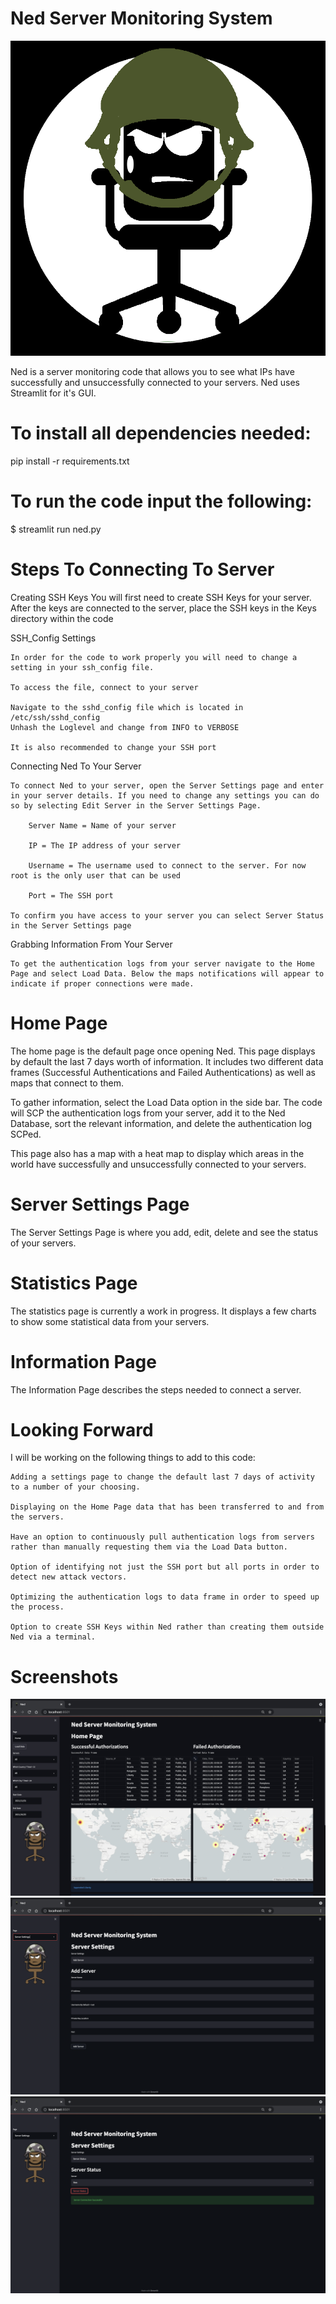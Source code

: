 # Ned Server Monitoring System 

![Output](Images/Ned_Logo_Pictorial_Full.png)

Ned is a server monitoring code that allows you to see what IPs have successfully and unsuccessfully connected to your servers. Ned uses Streamlit for it's GUI. 

# To install all dependencies needed:

pip install -r requirements.txt

# To run the code input the following:

$ streamlit run ned.py

# Steps To Connecting To Server

Creating SSH Keys
	You will first need to create SSH Keys for your server. After the keys are connected to the server, place the SSH keys in the Keys directory within the code

SSH_Config Settings
	
	In order for the code to work properly you will need to change a setting in your ssh_config file.
	
	To access the file, connect to your server
	
	Navigate to the sshd_config file which is located in /etc/ssh/sshd_config
	Unhash the Loglevel and change from INFO to VERBOSE
	
	It is also recommended to change your SSH port

Connecting Ned To Your Server

	To connect Ned to your server, open the Server Settings page and enter in your server details. If you need to change any settings you can do so by selecting Edit Server in the Server Settings Page.

		Server Name = Name of your server

		IP = The IP address of your server

		Username = The username used to connect to the server. For now root is the only user that can be used

		Port = The SSH port
	
	To confirm you have access to your server you can select Server Status in the Server Settings page

Grabbing Information From Your Server

	To get the authentication logs from your server navigate to the Home Page and select Load Data. Below the maps notifications will appear to indicate if proper connections were made.

# Home Page

The home page is the default page once opening Ned. This page displays by default the last 7 days worth of information. It includes two different data frames (Successful Authentications and Failed Authentications) as well as maps that connect to them. 

To gather information, select the Load Data option in the side bar. The code will SCP the authentication logs from your server, add it to the Ned Database, sort the relevant information, and delete the authentication log SCPed.

This page also has a map with a heat map to display which areas in the world have successfully and unsuccessfully connected to your servers. 

# Server Settings Page

The Server Settings Page is where you add, edit, delete and see the status of your servers.

# Statistics Page

The statistics page is currently a work in progress. It displays a few charts to show some statistical data from your servers.

# Information Page

The Information Page describes the steps needed to connect a server.

# Looking Forward

I will be working on the following things to add to this code:

	Adding a settings page to change the default last 7 days of activity to a number of your choosing.

	Displaying on the Home Page data that has been transferred to and from the servers.

	Have an option to continuously pull authentication logs from servers rather than manually requesting them via the Load Data button.

	Option of identifying not just the SSH port but all ports in order to detect new attack vectors.

	Optimizing the authentication logs to data frame in order to speed up the process.

	Option to create SSH Keys within Ned rather than creating them outside Ned via a terminal. 

# Screenshots

![Output](Images/Ned_Network_Monitor.JPG)
![Output](Images/Server_Settings.png)
![Output](Images/Server_Status.png)